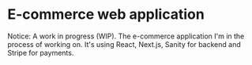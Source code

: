 # E-commerce web application

Notice: A work in progress (WIP).
The e-commerce application I'm in the process of working on. It's using React, Next.js, Sanity for backend and Stripe for payments. 
